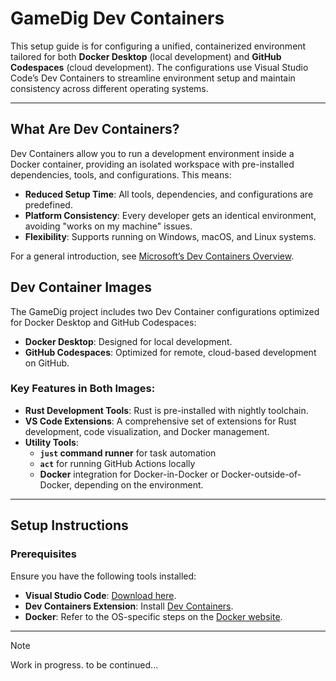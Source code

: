 # GameDig Dev Containers

This setup guide is for configuring a unified, containerized environment tailored for both **Docker Desktop** (local development) and **GitHub Codespaces** (cloud development). The configurations use Visual Studio Code’s Dev Containers to streamline environment setup and maintain consistency across different operating systems.

---

## What Are Dev Containers?

Dev Containers allow you to run a development environment inside a Docker container, providing an isolated workspace with pre-installed dependencies, tools, and configurations. This means:

- **Reduced Setup Time**: All tools, dependencies, and configurations are predefined.
- **Platform Consistency**: Every developer gets an identical environment, avoiding "works on my machine" issues.
- **Flexibility**: Supports running on Windows, macOS, and Linux systems.

For a general introduction, see [Microsoft’s Dev Containers Overview](https://code.visualstudio.com/docs/devcontainers/containers).

## Dev Container Images

The GameDig project includes two Dev Container configurations optimized for Docker Desktop and GitHub Codespaces:

- **Docker Desktop**: Designed for local development.
- **GitHub Codespaces**: Optimized for remote, cloud-based development on GitHub.

### Key Features in Both Images:

- **Rust Development Tools**: Rust is pre-installed with nightly toolchain.
- **VS Code Extensions**: A comprehensive set of extensions for Rust development, code visualization, and Docker management.
- **Utility Tools**:
  - **`just` command runner** for task automation
  - **`act`** for running GitHub Actions locally
  - **Docker** integration for Docker-in-Docker or Docker-outside-of-Docker, depending on the environment.

---

## Setup Instructions

### Prerequisites

Ensure you have the following tools installed:

- **Visual Studio Code**: [Download here](https://code.visualstudio.com/).
- **Dev Containers Extension**: Install [Dev Containers](https://marketplace.visualstudio.com/items?itemName=ms-vscode-remote.remote-containers).
- **Docker**: Refer to the OS-specific steps on the [Docker website](https://docs.docker.com/get-docker).

---

> [!NOTE]
> Work in progress. to be continued...
